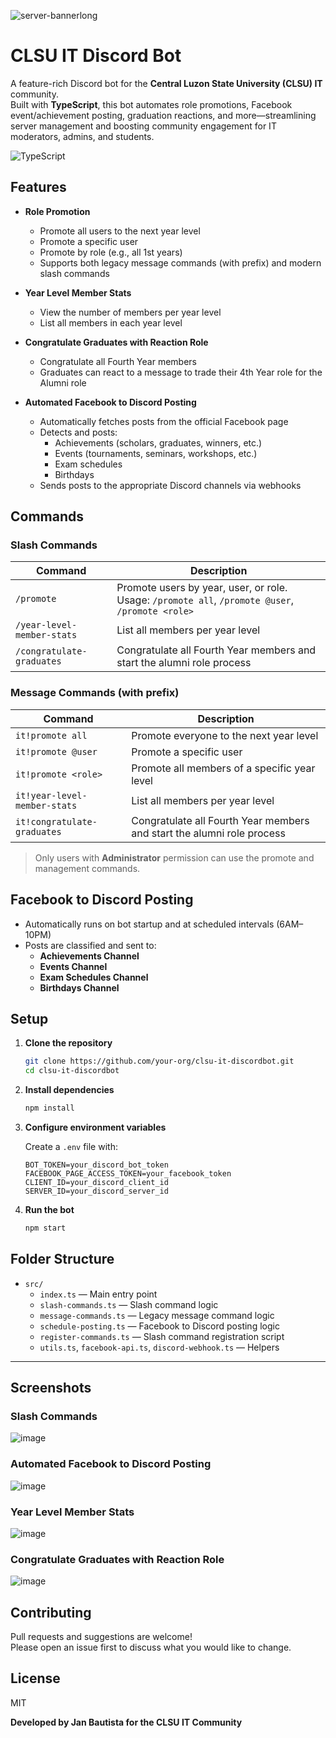 ![server-bannerlong](https://github.com/user-attachments/assets/7b6cce34-afac-416f-ac27-9214e761f380)

# CLSU IT Discord Bot

A feature-rich Discord bot for the **Central Luzon State University (CLSU) IT** community.  
Built with **TypeScript**, this bot automates role promotions, Facebook event/achievement posting, graduation reactions, and more—streamlining server management and boosting community engagement for IT moderators, admins, and students.

![TypeScript](https://img.shields.io/badge/Made%20with-TypeScript-3178C6?style=flat&logo=typescript&logoColor=white)

## Features

- **Role Promotion**
  - Promote all users to the next year level
  - Promote a specific user
  - Promote by role (e.g., all 1st years)
  - Supports both legacy message commands (with prefix) and modern slash commands
 
- **Year Level Member Stats**
  - View the number of members per year level
  - List all members in each year level

- **Congratulate Graduates with Reaction Role**
  - Congratulate all Fourth Year members
  - Graduates can react to a message to trade their 4th Year role for the Alumni role

- **Automated Facebook to Discord Posting**
  - Automatically fetches posts from the official Facebook page
  - Detects and posts:
    - Achievements (scholars, graduates, winners, etc.)
    - Events (tournaments, seminars, workshops, etc.)
    - Exam schedules
    - Birthdays
  - Sends posts to the appropriate Discord channels via webhooks

## Commands

### Slash Commands

| Command                     | Description                                                                                   |
|-----------------------------|-----------------------------------------------------------------------------------------------|
| `/promote`                  | Promote users by year, user, or role. Usage: `/promote all`, `/promote @user`, `/promote <role>` |
| `/year-level-member-stats`  | List all members per year level                                                               |
| `/congratulate-graduates`   | Congratulate all Fourth Year members and start the alumni role process                        |

### Message Commands (with prefix)

| Command                              | Description                                                                                   |
|---------------------------------------|-----------------------------------------------------------------------------------------------|
| `it!promote all`                      | Promote everyone to the next year level                                                       |
| `it!promote @user`                    | Promote a specific user                                                                       |
| `it!promote <role>`                   | Promote all members of a specific year level                                                  |
| `it!year-level-member-stats`          | List all members per year level                                                               |
| `it!congratulate-graduates`           | Congratulate all Fourth Year members and start the alumni role process                        |

> Only users with **Administrator** permission can use the promote and management commands.

## Facebook to Discord Posting

- Automatically runs on bot startup and at scheduled intervals (6AM–10PM)
- Posts are classified and sent to:
  - **Achievements Channel**
  - **Events Channel**
  - **Exam Schedules Channel**
  - **Birthdays Channel**

## Setup

1. **Clone the repository**
   ```sh
   git clone https://github.com/your-org/clsu-it-discordbot.git
   cd clsu-it-discordbot
   ```

2. **Install dependencies**
   ```sh
   npm install
   ```

3. **Configure environment variables**

   Create a `.env` file with:
   ```
   BOT_TOKEN=your_discord_bot_token
   FACEBOOK_PAGE_ACCESS_TOKEN=your_facebook_token
   CLIENT_ID=your_discord_client_id
   SERVER_ID=your_discord_server_id
   ```

4. **Run the bot**
   ```sh
   npm start
   ```

## Folder Structure

- `src/`
  - `index.ts` — Main entry point
  - `slash-commands.ts` — Slash command logic
  - `message-commands.ts` — Legacy message command logic
  - `schedule-posting.ts` — Facebook to Discord posting logic
  - `register-commands.ts` — Slash command registration script
  - `utils.ts`, `facebook-api.ts`, `discord-webhook.ts` — Helpers

---

## Screenshots

### Slash Commands

![image](https://github.com/user-attachments/assets/24dc4db0-cb95-458f-931a-31fc2d3aa40f)

### Automated Facebook to Discord Posting

![image](https://github.com/user-attachments/assets/46131482-d75e-4b4a-be1f-1fde167b0195)

### Year Level Member Stats

![image](https://github.com/user-attachments/assets/ccee0e26-6609-452e-89b8-24dc1b08f7f2)

### Congratulate Graduates with Reaction Role

![image](https://github.com/user-attachments/assets/f0be84c8-bb4f-4765-bc18-c0411c62d669)

## Contributing

Pull requests and suggestions are welcome!  
Please open an issue first to discuss what you would like to change.

## License

MIT

**Developed by Jan Bautista for the CLSU IT Community**
